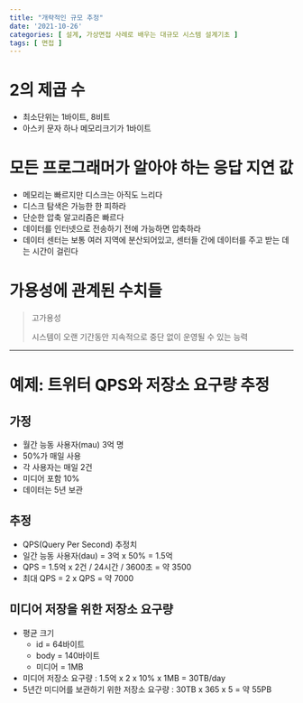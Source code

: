 ```yaml
---
title: "개략적인 규모 추정"
date: '2021-10-26'
categories: [ 설계, 가상면접 사례로 배우는 대규모 시스템 설계기초 ]
tags: [ 면접 ]
---
```


# 2의 제곱 수

- 최소단위는 1바이트, 8비트
- 아스키 문자 하나 메모리크기가 1바이트

# 모든 프로그래머가 알아야 하는 응답 지연 값

- 메모리는 빠르지만 디스크는 아직도 느리다
- 디스크 탐색은 가능한 한 피하라
- 단순한 압축 알고리즘은 빠르다
- 데이터를 인터넷으로 전송하기 전에 가능하면 압축하라
- 데이터 센터는 보통 여러 지역에 분산되어있고, 센터들 간에 데이터를 주고 받는 데는 시간이 걸린다

# 가용성에 관계된 수치들

> 고가용성
>
>
> 시스템이 오랜 기간동안 지속적으로 중단 없이 운영될 수 있는 능력

---

# 예제: 트위터 QPS와 저장소 요구량 추정

## 가정

- 월간 능동 사용자(mau) 3억 명
- 50%가 매일 사용
- 각 사용자는 매일 2건
- 미디어 포함 10%
- 데이터는 5년 보관

## 추정

- QPS(Query Per Second) 추정치
- 일간 능동 사용자(dau) = 3억 x 50% = 1.5억
- QPS = 1.5억 x 2건 / 24시간 / 3600초 = 약 3500
- 최대 QPS = 2 x QPS = 약 7000

## 미디어 저장을 위한 저장소 요구량

- 평균 크기
  - id = 64바이트
  - body = 140바이트
  - 미디어 = 1MB
- 미디어 저장소 요구량 : 1.5억 x 2 x 10% x 1MB = 30TB/day
- 5년간 미디어를 보관하기 위한 저장소 요구량 : 30TB x 365 x 5 = 약 55PB

